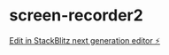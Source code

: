 # screen-recorder2

[Edit in StackBlitz next generation editor ⚡️](https://stackblitz.com/~/github.com/deangilmoreremix/screen-recorder2)